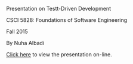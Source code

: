 Presentation on Testt-Driven Development

CSCI 5828: Foundations of Software Engineering

Fall 2015

By Nuha Albadi

[Click here](https://nuhaalbadi.github.io/Presentation2/) to view the presentation on-line.
